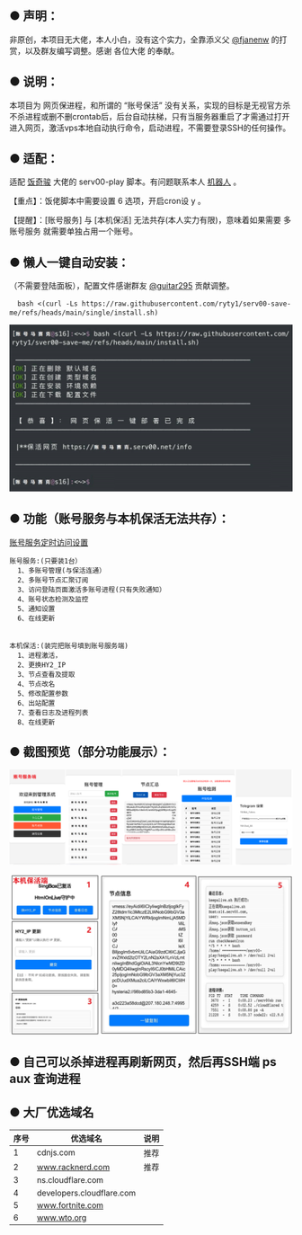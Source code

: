   ##  ● 声明：
非原创，本项目无大佬，本人小白，没有这个实力，全靠添义父 [@fjanenw](https://github.com/Qwsudo) 的打赏，以及群友编写调整。感谢 各位大佬 的奉献。

  ##  ● 说明：
本项目为 网页保进程，和所谓的 “账号保活” 没有关系，实现的目标是无视官方杀不杀进程或删不删crontab后，后台自动扶梯，只有当服务器重启了才需通过打开进入网页，激活vps本地自动执行命令，启动进程，不需要登录SSH的任何操作。
  ##  ● 适配：
适配 [饭奇骏](https://github.com/frankiejun/serv00-play) 大佬的 serv00-play 脚本。有问题联系本人 [机器人](https://t.me/SerokBot_bot) 。

【重点】：饭佬脚本中需要设置 6 选项，开启cron设 y 。

【提醒】：[账号服务] 与 [本机保活] 无法共存(本人实力有限)，意味着如果需要 多账号服务 就需要单独占用一个账号。
        
  ##  ● 懒人一键自动安装：
（不需要登陆面板），配置文件感谢群友 [@guitar295](https://t.me/guitar295) 贡献调整。

      bash <(curl -Ls https://raw.githubusercontent.com/ryty1/serv00-save-me/refs/heads/main/single/install.sh)

![Image Description](https://github.com/ryty1/alist-log/blob/main/github_images/0.jpg?raw=true)

  ##  ● 功能（账号服务与本机保活无法共存）：

  [账号服务定时访问设置](https://github.com/ryty1/web-visit)

    账号服务:(只要装1台）
      1、多账号管理(与保活连通）
      2、多账号节点汇聚订阅
      3、访问登陆页面激活多账号进程(只有失败通知）
      4、账号状态检测及监控
      5、通知设置
      6、在线更新


    本机保活:(装完把账号填到账号服务端)
      1、进程激活，
      2、更换HY2_IP
      3、节点查看及提取
      4、节点改名
      5、修改配置参数
      6、出站配置
      7、查看日志及进程列表
      8、在线更新
    

  ##  ● 截图预览（部分功能展示）：
  
![Image Description](https://raw.githubusercontent.com/ryty1/alist-log/refs/heads/main/github_images/6.png?raw=true) 

![Image Description](https://raw.githubusercontent.com/ryty1/alist-log/refs/heads/main/github_images/4.jpg?raw=true) 

  ## ● 自己可以杀掉进程再刷新网页，然后再SSH端 ps aux 查询进程

  ## ● 大厂优选域名

| 序号 | 优选域名                    | 说明 |
|----|------------------------|----|
| 1  | cdnjs.com              | 推荐 |
| 2  | www.racknerd.com       | 推荐 |
| 3  | ns.cloudflare.com      |  |
| 4  | developers.cloudflare.com |  |
| 5  | www.fortnite.com       |  |
| 6  | www.wto.org            |  |
  
